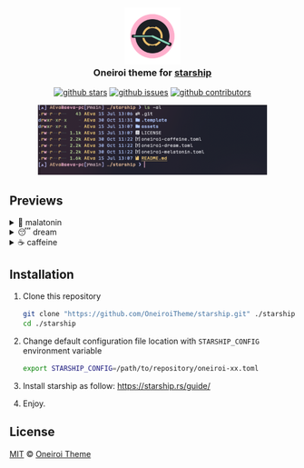 <h3 align="center">
  <img src="https://raw.githubusercontent.com/OneiroiTheme/oneiroi-theme/main/assets/oneiroi-logo.png" alt="Oneiroi Theme Logo" width="100" />
  </br>
  Oneiroi theme for <a href="https://starship.rs">starship</a>
</h3>

<p align="center">
  <a href="https://github.com/OneiroiTheme/starship/stargazers"><img src="https://img.shields.io/github/stars/OneiroiTheme/starship?style=flat-square&labelColor=1c2024&color=ffb0cd" alt='github stars'/></a>
  <a href="https://github.com/OneiroiTheme/starship/issues"><img src="https://img.shields.io/github/issues/OneiroiTheme/starship?style=flat-square&labelColor=1c2024&color=ecc06c" alt='github issues'/></a>
  <a href="https://github.com/OneiroiTheme/starship/contributors"><img src="https://img.shields.io/github/contributors/OneiroiTheme/starship?style=flat-square&labelColor=1c2024&color=88d6ba" alt='github contributors'/></a>
</p>

<p align="center">
  <img src="https://raw.githubusercontent.com/OneiroiTheme/starship/main/assets/oneiroi-preview.png" alt="preview" width="80%" />
</p>

## Previews

<details>
<summary>💊 malatonin</summary>
<img src="https://raw.githubusercontent.com/OneiroiTheme/starship/main/assets/oneiroi-melatonin.png" alt="screenshot_melatonin" />
</details>
<details>
<summary>😴 dream</summary>
<img src="https://raw.githubusercontent.com/OneiroiTheme/starship/main/assets/oneiroi-dream.png" alt="screenshot_dream" />
</details>
<details>
<summary>☕ caffeine</summary>
<img src="https://raw.githubusercontent.com/OneiroiTheme/starship/main/assets/oneiroi-caffeine.png" alt="screenshot_caffeine" />
</details>

## Installation

1. Clone this repository

    ```bash
    git clone "https://github.com/OneiroiTheme/starship.git" ./starship
    cd ./starship
    ```

2. Change default configuration file location with `STARSHIP_CONFIG` environment variable

    ```bash
    export STARSHIP_CONFIG=/path/to/repository/oneiroi-xx.toml
    ```

3. Install starship as follow:
    <https://starship.rs/guide/>

4. Enjoy.

## License

[MIT](https://raw.githubusercontent.com/OneiroiTheme/starship/main/LICENSE) © [Oneiroi Theme](https://github.com/OneiroiTheme)
